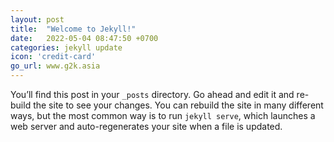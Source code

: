 ```yaml
---
layout: post
title:  "Welcome to Jekyll!"
date:   2022-05-04 08:47:50 +0700
categories: jekyll update
icon: 'credit-card'
go_url: www.g2k.asia
---
```

You’ll find this post in your `_posts` directory. Go ahead and edit it and re-build the site to see your changes. You can rebuild the site in many different ways, but the most common way is to run `jekyll serve`, which launches a web server and auto-regenerates your site when a file is updated.

